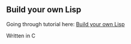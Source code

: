 Build your own Lisp
---
Going through tutorial here: [Build your own Lisp](http://www.buildyourownlisp.com/chapter4_interactive_prompt)  

Written in C
